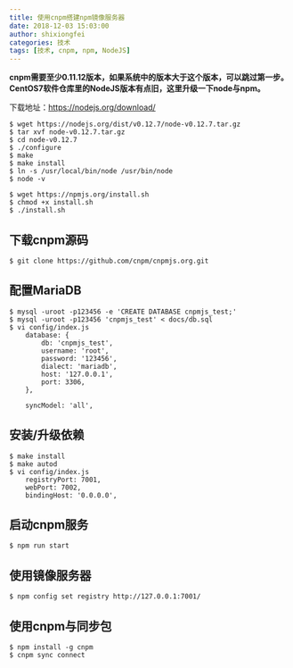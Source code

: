 ```yaml
---
title: 使用cnpm搭建npm镜像服务器
date: 2018-12-03 15:03:00
author: shixiongfei
categories: 技术
tags: [技术, cnpm, npm, NodeJS]
---
```


**cnpm需要至少0.11.12版本，如果系统中的版本大于这个版本，可以跳过第一步。CentOS7软件仓库里的NodeJS版本有点旧，这里升级一下node与npm。**

下载地址：<https://nodejs.org/download/>

```shell
$ wget https://nodejs.org/dist/v0.12.7/node-v0.12.7.tar.gz
$ tar xvf node-v0.12.7.tar.gz
$ cd node-v0.12.7
$ ./configure
$ make
$ make install
$ ln -s /usr/local/bin/node /usr/bin/node
$ node -v

$ wget https://npmjs.org/install.sh
$ chmod +x install.sh
$ ./install.sh
```

## 下载cnpm源码

```shell
$ git clone https://github.com/cnpm/cnpmjs.org.git
```

## 配置MariaDB

```shell
$ mysql -uroot -p123456 -e 'CREATE DATABASE cnpmjs_test;'
$ mysql -uroot -p123456 'cnpmjs_test' < docs/db.sql
$ vi config/index.js
    database: {
        db: 'cnpmjs_test',
        username: 'root',
        password: '123456',
        dialect: 'mariadb',
        host: '127.0.0.1',
        port: 3306,
    },

    syncModel: 'all',
```

## 安装/升级依赖

```shell
$ make install
$ make autod
$ vi config/index.js
    registryPort: 7001,
    webPort: 7002,
    bindingHost: '0.0.0.0',
```

## 启动cnpm服务

```shell
$ npm run start
```

## 使用镜像服务器

```shell
$ npm config set registry http://127.0.0.1:7001/
```

## 使用cnpm与同步包

```shell
$ npm install -g cnpm
$ cnpm sync connect
```
